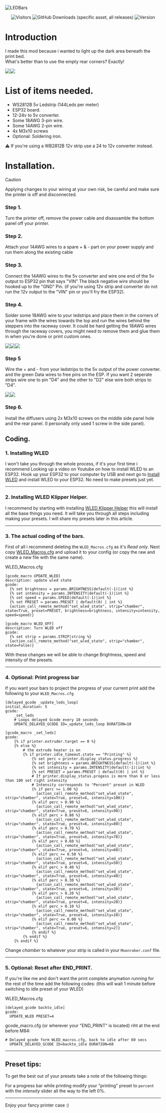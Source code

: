 ![LEDBars](https://github.com/user-attachments/assets/73e892b0-e88e-4a2f-92ea-b266db715b7c)
<div align="center"><img alt="Visitors" src="https://vbr.nathanchung.dev/badge?page_id=https://github.com/A3Bagged/Creality-K1/Led%20Bars"/> <img alt="GitHub Downloads (specific asset, all releases)" src="https://img.shields.io/github/downloads/A3Bagged/Creality-K1/Led Bars/STL/LED_Bars.stl"/> <img alt="Version" src="https://img.shields.io/github/v/release/A3Bagged/Creality-K1/Led Bars"/></div>

# Introduction
I made this mod because i wanted to light up the dark area beneath the print bed.</br>
What's better than to use the empty rear corners? Exactly!

<img src="https://media.discordapp.net/attachments/534181275465154580/1312496302218678375/IMG_4779.jpg?ex=674cb4ef&is=674b636f&hm=4fa48bb488902141febd871787c76929a11f11c8106dbea19a56625086fce5e0&=&format=webp&width=500&height=667"/><img src="https://media.discordapp.net/attachments/534181275465154580/1312496209570824252/IMG_4672.jpg?ex=674cb4d9&is=674b6359&hm=b99ec7ae3fa566dbcbf36b715e002bf136b315244da2ae1a7e91ac0adde939af&=&format=webp&width=500&height=667"/>

# List of items needed.
  - WS2812B 5v Ledstrip (144Leds per meter)
  - ESP32 board.
  - 12-24v to 5v converter.
  - Some 18AWG 3-pin wire.
  - Some 14AWG 2-pin wire.
  - 4x M3x10 screws
  - Optional: Soldering iron.

:warning: If you're using a WB2812B 12v strip use a 24 to 12v converter instead.

# Installation.

> [!CAUTION]
> Applying changes to your wiring at your own risk, be careful and make sure the printer is off and disconnected.

### Step 1.
Turn the printer off, remove the power cable and disassamble the bottom panel off your printer.

### Step 2.
Attach your 14AWG wires to a spare + & - part on your power supply and run them along the existing cable

### Step 3.
Connect the 14AWG wires to the 5v converter and wire one end of the 5v output to ESP32 pin that says "VIN"
The black negative wire should be hooked up to the "GND" Pin. (if you're using 12v strip and converter do not run the 12v output to the "VIN" pin or you'll fry the ESP32).

### Step 4.
Solder some 18AWG wire to your ledstrips and place them in the corners of your frame with the wires towards the top and run the wires behind the steppers into the raceway cover.
It could be hard getting the 18AWG wires through the raceway covers, you might need to remove them and glue them in when you're done or print custom ones.

<img src="https://media.discordapp.net/attachments/534181275465154580/1312496234342256760/IMG_4772.jpg?ex=674cb4df&is=674b635f&hm=802e4cf7d381c3a3f88f2210a76e66f5f5b7f6b593e7e8509a24ebd0134fe897&=&format=webp&width=330&height=440"/><img src="https://media.discordapp.net/attachments/534181275465154580/1312496249382895786/IMG_4773.jpg?ex=674cb4e2&is=674b6362&hm=92b4a4d984bbf6c8c38d6c9ec79d2fc8c44bea45f6ec6a6d36771dccadc3696f&=&format=webp&width=330&height=440"/><img src="https://media.discordapp.net/attachments/534181275465154580/1312496268223975576/IMG_4774.jpg?ex=674cb4e7&is=674b6367&hm=42dd904313b1c313fa8d6d07d6af706045d2e6bf6b2f20fc94cf2d92693f1051&=&format=webp&width=330&height=440"/>

### Step 5
Wire the + and - from your ledstrips to the 5v output of the power converter.  and the green Data wires to free pins on the ESP.
If you want 2 seperate strips wire one to pin "D4" and the other to "D2" else wire both strips to "D4".

<img src="https://media.discordapp.net/attachments/534181275465154580/1312496279284224040/IMG_4775.jpg?ex=674cb4e9&is=674b6369&hm=bdcfd4d21a4eb223b410d0d6d5ca21f6a922814c4e45253c5b3e143221cb5722&=&format=webp&width=500&height=667"/><img src="https://media.discordapp.net/attachments/534181275465154580/1312496291066155008/IMG_4776.jpg?ex=674cb4ec&is=674b636c&hm=729198e32e07a327c0868a6e88f9a9b6af8a7d127b9c4cf25f51a7895313591d&=&format=webp&width=500&height=667"/>

### Step 6.
Install the diffusers using 2x M3x10 screws on the middle side panel hole and the rear panel. (I personally only used 1 screw in the side panel).

## Coding.
### 1. Installing WLED
I won't take you through the whole process, if it's your first time i recommend Looking up a video on Youtube on how to install WLED to an ESP32.
Hook up your ESP32 to your computer by USB and next go to [Install WLED](https://install.wled.me) and install WLED to your ESP32. No need to make presets just yet.

---

### 2. Installing WLED Klipper Helper.
I recommend by starting with installing [WLED Klipper Helper](https://github.com/iamlite/WLED-Klipper-Helper) this will install all the base things you need.
It will take you through all steps including making your presets. I will share my presets later in this article.

---

### 3. The actual coding of the bars.
First of all i recommend deleting the ```WLED_Macros.cfg``` as it's _Read only_.
Next copy [WLED_Macros.cfg](Config/WLED_Macros.cfg) and upload it to your config (or copy the raw and create a new file with the same name).

WLED_Macros.cfg
```jinja2
[gcode_macro UPDATE_WLED]
description: update wled state
gcode:
  {% set brightness = params.BRIGHTNESS|default(-1)|int %}
  {% set intensity = params.INTENSITY|default(-1)|int %}
  {% set speed = params.SPEED|default(-1)|int %}
  {% set PRESET = params.PRESET | default(0) | int %}
  {action_call_remote_method("set_wled_state", strip="chamber", state=True, preset=PRESET, brightness=brightness, intensity=intensity, speed=speed)}

[gcode_macro WLED_OFF]
description: Turn WLED off
gcode:
  {% set strip = params.STRIP|string %}
  {action_call_remote_method("set_wled_state", strip="chamber", state=False)}
```
With these changes we will be able to change Brightness, speed and intensity of the presets.

---

### 4. Optional: Print progress bar
If you want your bars to project the progress of your current print add the following to your ```WLED_Macros.cfg```
```jinja2
[delayed_gcode _update_leds_loop]
initial_duration: 5
gcode:
    _set_leds
    # Loops delayed Gcode every 10 seconds
    UPDATE_DELAYED_GCODE ID=_update_leds_loop DURATION=10

[gcode_macro _set_leds]
gcode:
    {% if printer.extruder.target == 0 %}
    {% else %}
        # the extrude heater is on
        {% if printer.idle_timeout.state == "Printing" %}
            {% set perc = printer.display_status.progress %}
            {% set brightness = params.BRIGHTNESS|default(-1)|int %}
            {% set intensity = params.INTENSITY|default(-1)|int %}
            {% set PRESET = params.PRESET | default(0) | int %}
            # If printer.display_status.progess is more than 0 or less than 100 set right intensity
            # Intensity corresponds to "Percent" preset in WLED
            {% if perc >= 1.00 %}
              {action_call_remote_method("set_wled_state", strip="chamber", state=True, preset=6, intensity=100)}
            {% elif perc > 0.90 %}
              {action_call_remote_method("set_wled_state", strip="chamber", state=True, preset=6, intensity=90)}
            {% elif perc > 0.80 %}
              {action_call_remote_method("set_wled_state", strip="chamber", state=True, preset=6, intensity=80)}
            {% elif perc > 0.70 %}
              {action_call_remote_method("set_wled_state", strip="chamber", state=True, preset=6, intensity=70)}
            {% elif perc > 0.60 %}
              {action_call_remote_method("set_wled_state", strip="chamber", state=True, preset=6, intensity=60)}
            {% elif perc >= 0.50 %}
              {action_call_remote_method("set_wled_state", strip="chamber", state=True, preset=6, intensity=50)}
            {% elif perc > 0.40 %}
              {action_call_remote_method("set_wled_state", strip="chamber", state=True, preset=6, intensity=40)}
            {% elif perc > 0.30 %}
              {action_call_remote_method("set_wled_state", strip="chamber", state=True, preset=6, intensity=30)}
            {% elif perc > 0.20 %}
              {action_call_remote_method("set_wled_state", strip="chamber", state=True, preset=6, intensity=20)}
            {% elif perc > 0.10 %}
              {action_call_remote_method("set_wled_state", strip="chamber", state=True, preset=6, intensity=10)}
            {% elif perc <= 0.00 %}
              {action_call_remote_method("set_wled_state", strip="chamber", state=True, preset=6, intensity=2)}
            {% endif %}
        {% endif %}
    {% endif %}
```
Change *chamber* to whatever your strip is called in your ```Moonraker.conf``` file.

---

### 5. Optional: Reset after END_PRINT.
If you're like me and don't want the print complete anymation running for the rest of the time add the following codes:
(this will wait 1 minute before switching to idle preset of your WLED)

WLED_Macros.cfg
```jinja2
[delayed_gcode backto_idle]
gcode:
  UPDATE_WLED PRESET=4
```

gcode_macro.cfg (or wherever your "END_PRINT" is located) riht at the end before M84:
```jinja2
# Delayed gcode form WLED_macros.cfg, back to idle after 60 secs
  UPDATE_DELAYED_GCODE ID=backto_idle DURATION=60
```

---

## Preset tips:
To get the best out of your presets take a note of the following things:

For a progress bar while printing modify your "printing" preset to ```percent``` with the *intensity* slider all the way to the left 0%.

---

Enjoy your fancy printer case :)



